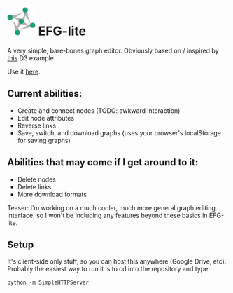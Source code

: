 ![Icon](img/icon.png) EFG-lite
==============================
A very simple, bare-bones graph editor. Obviously based on / inspired by [this](http://bl.ocks.org/mbostock/929623) D3 example.

Use it [here](https://rawgit.com/alex-r-bigelow/efg-lite/master/index.html).

## Current abilities:
  - Create and connect nodes (TODO: awkward interaction)
  - Edit node attributes
  - Reverse links
  - Save, switch, and download graphs (uses your browser's localStorage for saving graphs)

## Abilities that may come if I get around to it:
  - Delete nodes
  - Delete links
  - More download formats
  
Teaser: I'm working on a much cooler, much more general graph editing interface, so I won't be including any features beyond these basics in EFG-lite.

## Setup
It's client-side only stuff, so you can host this anywhere (Google Drive, etc). Probably the easiest way to run it is to cd into the repository and type:

    python -m SimpleHTTPServer